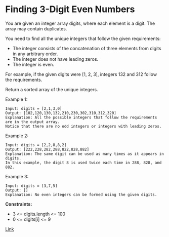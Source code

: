 # Finding 3-Digit Even Numbers
You are given an integer array digits, where each element is a digit. The array may contain duplicates.

You need to find all the unique integers that follow the given requirements:

- The integer consists of the concatenation of three elements from digits in any arbitrary order.
- The integer does not have leading zeros.
- The integer is even.

For example, if the given digits were [1, 2, 3], integers 132 and 312 follow the requirements.

Return a sorted array of the unique integers.

Example 1:

```
Input: digits = [2,1,3,0]
Output: [102,120,130,132,210,230,302,310,312,320]
Explanation: All the possible integers that follow the requirements are in the output array. 
Notice that there are no odd integers or integers with leading zeros.
```

Example 2:

```
Input: digits = [2,2,8,8,2]
Output: [222,228,282,288,822,828,882]
Explanation: The same digit can be used as many times as it appears in digits. 
In this example, the digit 8 is used twice each time in 288, 828, and 882. 
```

Example 3:

```
Input: digits = [3,7,5]
Output: []
Explanation: No even integers can be formed using the given digits.
```

**Constraints:**
- 3 <= digits.length <= 100
- 0 <= digits[i] <= 9

[Link](https://leetcode.com/problems/finding-3-digit-even-numbers/description)